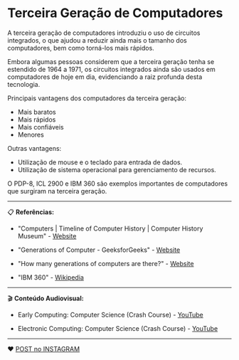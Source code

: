 # Terceira Geração de Computadores

A terceira geração de computadores introduziu o uso de circuitos integrados, o que ajudou a reduzir ainda mais o tamanho dos computadores, bem como torná-los mais rápidos.

Embora algumas pessoas considerem que a terceira geração tenha se estendido de 1964 a 1971, os circuitos integrados ainda são usados em computadores de hoje em dia, evidenciando a raiz profunda desta tecnologia.

Principais vantagens dos computadores da terceira geração:

- Mais baratos
- Mais rápidos
- Mais confiáveis
- Menores

Outras vantagens:

- Utilização de mouse e o teclado para entrada de dados.
- Utilização de sistema operacional para gerenciamento de recursos.

O PDP-8, ICL 2900 e IBM 360 são exemplos importantes de computadores que surgiram na terceira geração.

---

📋 **Referências:**

- "Computers | Timeline of Computer History | Computer History Museum" - [Website](https://www.computerhistory.org/timeline/computers/)

- "Generations of Computer - GeeksforGeeks" - [Website](https://www.geeksforgeeks.org/generations-of-computer/)

- "How many generations of computers are there?" - [Website](https://www.computerhope.com/issues/ch001921.htm)

- "IBM 360" - [Wikipedia](https://pt.wikipedia.org/wiki/IBM_System/360)

---


🎬 **Conteúdo Audiovisual:**

- Early Computing: Computer Science (Crash Course) - [YouTube](https://www.youtube.com/watch?v=O5nskjZ_GoI)

- Electronic Computing: Computer Science (Crash Course) - [YouTube](https://www.youtube.com/watch?v=LN0ucKNX0hc)

---

:heart: [POST no INSTAGRAM](https://www.instagram.com/p/CK9Kp-5sfta/)
